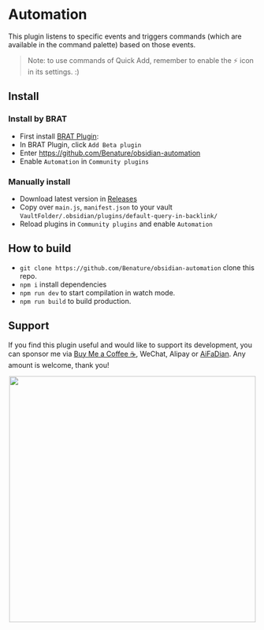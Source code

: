 # Automation

This plugin listens to specific events and triggers commands (which are available in the command palette) based on those events.

> Note: to use commands of Quick Add, remember to enable the ⚡️ icon in its settings. :)

## Install

### Install by BRAT

- First install [BRAT Plugin](https://obsidian.md/plugins?id=obsidian42-brat):
- In BRAT Plugin, click `Add Beta plugin`
- Enter https://github.com/Benature/obsidian-automation
- Enable `Automation` in `Community plugins`

### Manually install

- Download latest version in [Releases](https://github.com/Benature/obsidian-automation/releases/latest)
- Copy over `main.js`, `manifest.json` to your vault `VaultFolder/.obsidian/plugins/default-query-in-backlink/`
- Reload plugins in `Community plugins` and enable `Automation`

## How to build

- `git clone https://github.com/Benature/obsidian-automation` clone this repo.
- `npm i`  install dependencies
- `npm run dev` to start compilation in watch mode.
- `npm run build`  to build production.

## Support

If you find this plugin useful and would like to support its development, you can sponsor me via [Buy Me a Coffee ☕️](https://www.buymeacoffee.com/benature), WeChat, Alipay or [AiFaDian](https://afdian.net/a/Benature-K). Any amount is welcome, thank you!

<p align="center">
<img src="https://s2.loli.net/2024/04/01/VtX3vYLobdF6MBc.png" width="500px">
